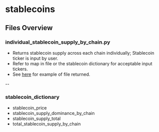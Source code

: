 # stablecoins

## Files Overview

### individual_stablecoin_supply_by_chain.py

- Returns stablecoin supply across each chain individually; Stablecoin ticker is input by user.
- Refer to map in file or the stablecoin dictionary for acceptable input tickers.
- See [here](https://github.com/check-sked/crypto_data_resources/blob/main/csv_examples/stablecoin_USDT_circulating_by_chain.csv) for example of file returned.

--

### stablecoin_dictionary

- stablecoin_price
- stablecoin_supply_dominance_by_chain
- stablecoin_supply_total
- total_stablecoin_supply_by_chain
